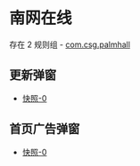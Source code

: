 # 南网在线

存在 2 规则组 - [com.csg.palmhall](/src/apps/com.csg.palmhall.ts)

## 更新弹窗

- [快照-0](https://i.gkd.li/import/import/12700060)

## 首页广告弹窗

- [快照-0](https://i.gkd.li/import/import/12700075)
